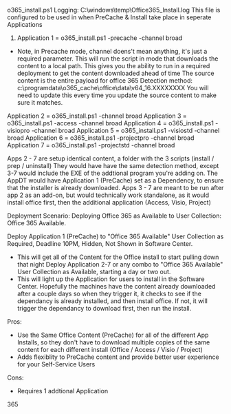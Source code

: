 o365_install.ps1
Logging: C:\windows\temp\Office365_Install.log
This file is configured to be used in when PreCache & Install take place in seperate Applications
1. Application 1 = o365_install.ps1 -precache -channel broad  
- Note, in Precache mode, channel doens't mean anything, it's just a required parameter.
  This will run the script in mode that downloads the content to a local path.
  This gives you the ability to run in a required deployment to get the content downloaded ahead of time
  The source content is the entire payload for office 365
  Detection method: c:\programdata\o365_cache\office\data\v64_16.XXXXXXXX
    You will need to update this every time you update the source content to make sure it matches.
  
Application 2 = o365_install.ps1 -channel broad 
Application 3 = o365_install.ps1 -access -channel broad
Application 4 = o365_install.ps1 -visiopro -channel broad
Application 5 = o365_install.ps1 -visiostd -channel broad
Application 6 = o365_install.ps1 -projectpro -channel broad
Application 7 = o365_install.ps1 -projectstd -channel broad

Apps 2 - 7 are setup identical content, a folder with the 3 scripts (install / prep / uninstall)
  They would have have the same detection method, except 3-7 would include the EXE of the addtional program you're adding on.
  The AppDT would have Application 1 (PreCache) set as a Dependency, to ensure that the installer is already downloaded.
Apps 3 - 7 are meant to be run after app 2 as an add-on, but would technically work standalone, as it would install office first, then the additional application (Access, Visio, Project)


Deployment Scenario:  Deploying Office 365 as Available to User Collection: Office 365 Available.

Deploy Application 1 (PreCache) to "Office 365 Available" User Collection as Required, Deadline 10PM, Hidden, Not Shown in Software Center.
 - This will get all of the Content for the Office install to start pulling down that night
Deploy Application 2-7 or any combo to "Office 365 Available" User Collection as Available, starting a day or two out.
 - This will light up the Application for users to install in the Software Center.  Hopefully the machines have the content already downloaded after a couple days so when they trigger it, it checks to see if the dependancy is already installed, and then install office.  If not, it will trigger the dependancy to download first, then run the install.
 
Pros:
- Use the Same Office Content (PreCache) for all of the different App Installs, so they don't have to download multiple copies of the same content for each different install (Office / Access / Visio / Project)
- Adds flexiblity to PreCache content and provide better user experience for your Self-Service Users

Cons:
- Requires 1 addtional Application


365
